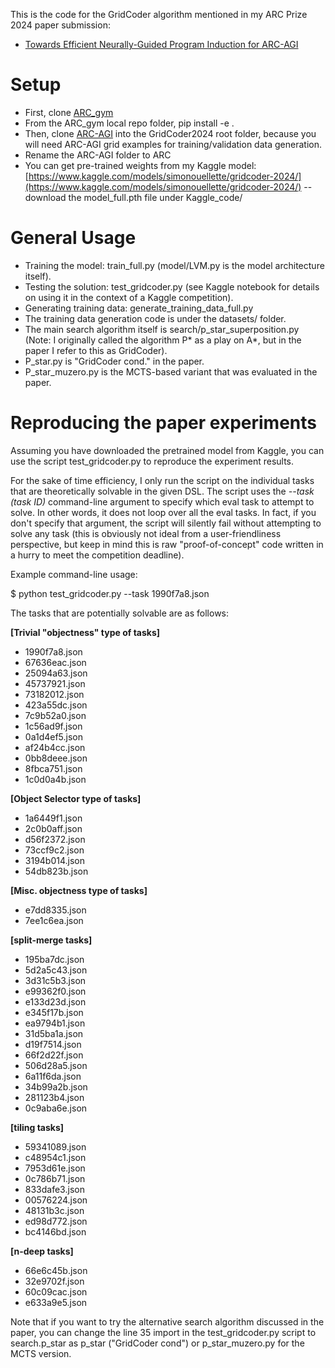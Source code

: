 This is the code for the GridCoder algorithm mentioned in my ARC Prize 2024 paper submission:
- [Towards Efficient Neurally-Guided Program Induction for ARC-AGI](https://arxiv.org/abs/2411.17708)

# Setup
- First, clone [ARC_gym](https://github.com/SimonOuellette35/ARC_gym/)
- From the ARC_gym local repo folder, pip install -e .
- Then, clone [ARC-AGI](https://github.com/fchollet/ARC-AGI) into the GridCoder2024 root folder, because you will need ARC-AGI grid examples for training/validation data generation.
- Rename the ARC-AGI folder to ARC
- You can get pre-trained weights from my Kaggle model: [https://www.kaggle.com/models/simonouellette/gridcoder-2024/](https://www.kaggle.com/models/simonouellette/gridcoder-2024/) -- download the model_full.pth file under Kaggle_code/

# General Usage
- Training the model: train_full.py (model/LVM.py is the model architecture itself).
- Testing the solution: test_gridcoder.py (see Kaggle notebook for details on using it in the context of a Kaggle competition).
- Generating training data: generate_training_data_full.py
- The training data generation code is under the datasets/ folder.
- The main search algorithm itself is search/p_star_superposition.py (Note: I originally called the algorithm P* as a play on A*, but in the paper I refer to this as GridCoder).
- P_star.py is "GridCoder cond." in the paper.
- P_star_muzero.py is the MCTS-based variant that was evaluated in the paper.

# Reproducing the paper experiments

Assuming you have downloaded the pretrained model from Kaggle, you can use the script test_gridcoder.py to reproduce the experiment results.

For the sake of time efficiency, I only run the script on the individual tasks that are theoretically solvable in the given DSL. The script uses the *--task (task ID)* command-line argument to specify which eval task to attempt to solve.
In other words, it does not loop over all the eval tasks. In fact, if you don't specify that argument, the script will silently fail without attempting to solve any task (this is obviously not ideal from a user-friendliness perspective, but keep in mind this is raw "proof-of-concept" code written in a hurry to meet the competition deadline).

Example command-line usage:

$ python test_gridcoder.py --task 1990f7a8.json

The tasks that are potentially solvable are as follows:

**[Trivial "objectness" type of tasks]**
- 1990f7a8.json
- 67636eac.json
- 25094a63.json
- 45737921.json
- 73182012.json
- 423a55dc.json
- 7c9b52a0.json
- 1c56ad9f.json
- 0a1d4ef5.json
- af24b4cc.json
- 0bb8deee.json
- 8fbca751.json
- 1c0d0a4b.json

**[Object Selector type of tasks]**
- 1a6449f1.json
- 2c0b0aff.json
- d56f2372.json
- 73ccf9c2.json
- 3194b014.json
- 54db823b.json

**[Misc. objectness type of tasks]**
- e7dd8335.json
- 7ee1c6ea.json

**[split-merge tasks]**
- 195ba7dc.json
- 5d2a5c43.json
- 3d31c5b3.json
- e99362f0.json
- e133d23d.json
- e345f17b.json
- ea9794b1.json
- 31d5ba1a.json
- d19f7514.json
- 66f2d22f.json
- 506d28a5.json
- 6a11f6da.json
- 34b99a2b.json
- 281123b4.json
- 0c9aba6e.json

**[tiling tasks]**
- 59341089.json 
- c48954c1.json 
- 7953d61e.json 
- 0c786b71.json 
- 833dafe3.json 
- 00576224.json 
- 48131b3c.json
- ed98d772.json 
- bc4146bd.json 

**[n-deep tasks]**
- 66e6c45b.json 
- 32e9702f.json
- 60c09cac.json
- e633a9e5.json

Note that if you want to try the alternative search algorithm discussed in the paper, you can change the line 35 import in the test_gridcoder.py script to search.p_star as p_star ("GridCoder cond") or p_star_muzero.py for the MCTS version.
